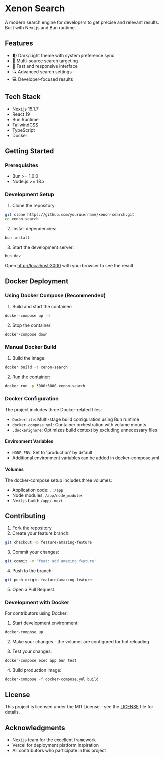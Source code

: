 # Xenon Search

A modern search engine for developers to get precise and relevant results. Built with Next.js and Bun runtime.

## Features

- 🌓 Dark/Light theme with system preference sync
- 🎯 Multi-source search targeting
- 🚀 Fast and responsive interface
- 🔍 Advanced search settings
- 💻 Developer-focused results

## Tech Stack

- Next.js 15.1.7
- React 19
- Bun Runtime
- TailwindCSS
- TypeScript
- Docker

## Getting Started

### Prerequisites

- Bun >= 1.0.0
- Node.js >= 18.x

### Development Setup

1. Clone the repository:
```bash
git clone https://github.com/yourusername/xenon-search.git
cd xenon-search
```

2. Install dependencies:
```bash
bun install
```

3. Start the development server:
```bash
bun dev
```

Open [http://localhost:3000](http://localhost:3000) with your browser to see the result.

## Docker Deployment

### Using Docker Compose (Recommended)

1. Build and start the container:
```bash
docker-compose up -d
```

2. Stop the container:
```bash
docker-compose down
```

### Manual Docker Build

1. Build the image:
```bash
docker build -t xenon-search .
```

2. Run the container:
```bash
docker run -p 3000:3000 xenon-search
```

### Docker Configuration

The project includes three Docker-related files:

- `Dockerfile`: Multi-stage build configuration using Bun runtime
- `docker-compose.yml`: Container orchestration with volume mounts
- `.dockerignore`: Optimizes build context by excluding unnecessary files

#### Environment Variables

- `NODE_ENV`: Set to 'production' by default
- Additional environment variables can be added in docker-compose.yml

#### Volumes

The docker-compose setup includes three volumes:
- Application code: `.:/app`
- Node modules: `/app/node_modules`
- Next.js build: `/app/.next`

## Contributing

1. Fork the repository
2. Create your feature branch:
```bash
git checkout -b feature/amazing-feature
```

3. Commit your changes:
```bash
git commit -m 'feat: add amazing feature'
```

4. Push to the branch:
```bash
git push origin feature/amazing-feature
```

5. Open a Pull Request

### Development with Docker

For contributors using Docker:

1. Start development environment:
```bash
docker-compose up
```

2. Make your changes - the volumes are configured for hot reloading

3. Test your changes:
```bash
docker-compose exec app bun test
```

4. Build production image:
```bash
docker-compose -f docker-compose.yml build
```

## License

This project is licensed under the MIT License - see the [LICENSE](LICENSE) file for details.

## Acknowledgments

- Next.js team for the excellent framework
- Vercel for deployment platform inspiration
- All contributors who participate in this project
